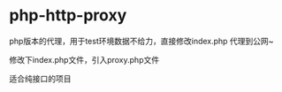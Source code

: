 php-http-proxy
==============

php版本的代理，用于test环境数据不给力，直接修改index.php 代理到公网~

修改下index.php文件，引入proxy.php文件

适合纯接口的项目